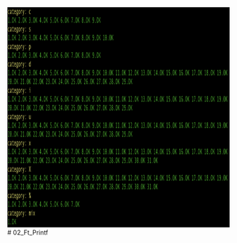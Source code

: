 <img src="https://github.com/SamedHOPA/02_Ft_Printf/blob/main/ft_printf_test.png" width="auto" height="500px">
# 02_Ft_Printf
